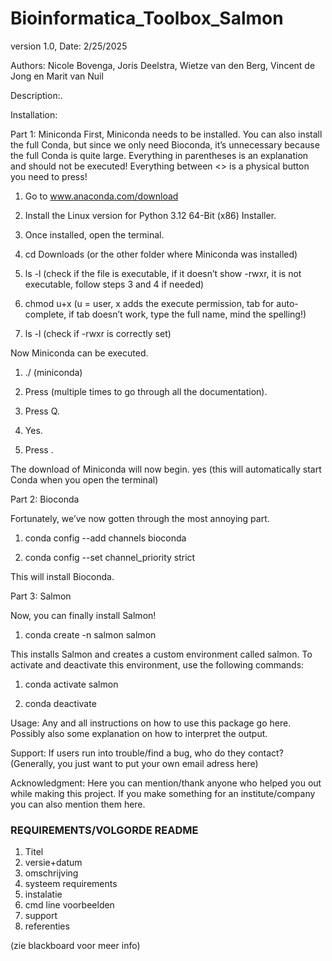 # Bioinformatica_Toolbox_Salmon
version 1.0, Date: 2/25/2025

Authors: Nicole Bovenga, Joris Deelstra, Wietze van den Berg, Vincent de Jong en Marit van Nuil


Description:.

Installation:

Part 1: Miniconda
First, Miniconda needs to be installed.
You can also install the full Conda, but since we only need Bioconda, it’s unnecessary because the full Conda is quite large.
Everything in parentheses is an explanation and should not be executed!
Everything between <> is a physical button you need to press!

1. Go to www.anaconda.com/download

2. Install the Linux version for Python 3.12 64-Bit (x86) Installer.

3. Once installed, open the terminal.

4. cd Downloads (or the other folder where Miniconda was installed)

5. ls -l (check if the file is executable, if it doesn’t show -rwxr, it is not executable, follow steps 3 and 4 if needed)

6. chmod u+x <tab> (u = user, x adds the execute permission, tab for auto-complete, if tab doesn’t work, type the full name, mind the spelling!)

7. ls -l (check if -rwxr is correctly set)

Now Miniconda can be executed.

1. ./<tab> (miniconda)

2. Press <enter> (multiple times to go through all the documentation).

3. Press Q.

4. Yes.

5. Press <enter>.

The download of Miniconda will now begin.
yes (this will automatically start Conda when you open the terminal)

Part 2: Bioconda

Fortunately, we’ve now gotten through the most annoying part.

1. conda config --add channels bioconda

2. conda config --set channel_priority strict

This will install Bioconda.

Part 3: Salmon

Now, you can finally install Salmon!

1. conda create -n salmon salmon

This installs Salmon and creates a custom environment called salmon.
To activate and deactivate this environment, use the following commands:

1. conda activate salmon

2. conda deactivate


Usage:
Any and all instructions on how to use this package go here. Possibly also some explanation on
how to interpret the output.

Support:
If users run into trouble/find a bug, who do they contact?
(Generally, you just want to put your own email adress here)

Acknowledgment:
Here you can mention/thank anyone who helped you out while making this project.
If you make something for an institute/company you can also mention them here.

### REQUIREMENTS/VOLGORDE README

1. Titel
2. versie+datum
3. omschrijving
4. systeem requirements
5. instalatie
6. cmd line voorbeelden
7. support
8. referenties

(zie blackboard voor meer info)
